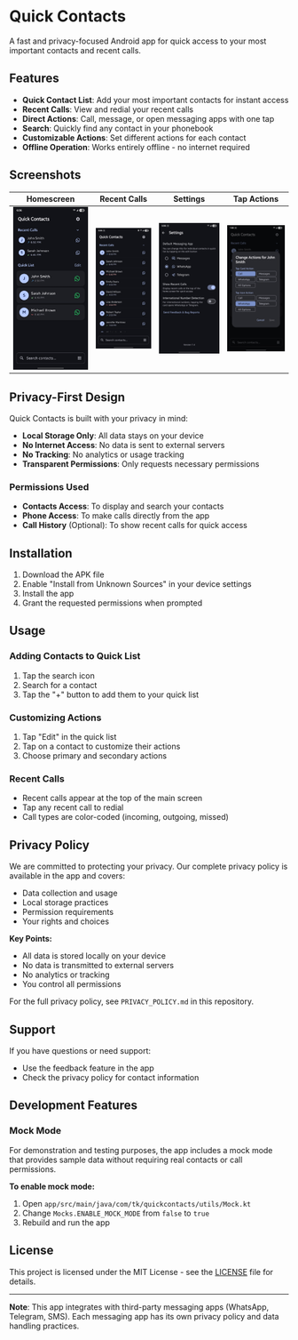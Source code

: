 # Quick Contacts

A fast and privacy-focused Android app for quick access to your most important contacts and recent calls.

## Features

- **Quick Contact List**: Add your most important contacts for instant access
- **Recent Calls**: View and redial your recent calls
- **Direct Actions**: Call, message, or open messaging apps with one tap
- **Search**: Quickly find any contact in your phonebook
- **Customizable Actions**: Set different actions for each contact
- **Offline Operation**: Works entirely offline - no internet required

## Screenshots

| Homescreen | Recent Calls | Settings | Tap Actions |
|------------|--------------|----------|-------------|
| ![Homescreen](screenshots/homescreen.jpg) | ![Recent Calls](screenshots/recent-calls.jpg) | ![Settings](screenshots/settings.jpg) | ![Tap Actions](screenshots/tap-actions.jpg) |

## Privacy-First Design

Quick Contacts is built with your privacy in mind:

- **Local Storage Only**: All data stays on your device
- **No Internet Access**: No data is sent to external servers
- **No Tracking**: No analytics or usage tracking
- **Transparent Permissions**: Only requests necessary permissions

### Permissions Used

- **Contacts Access**: To display and search your contacts
- **Phone Access**: To make calls directly from the app
- **Call History** (Optional): To show recent calls for quick access

## Installation

1. Download the APK file
2. Enable "Install from Unknown Sources" in your device settings
3. Install the app
4. Grant the requested permissions when prompted

## Usage

### Adding Contacts to Quick List
1. Tap the search icon
2. Search for a contact
3. Tap the "+" button to add them to your quick list

### Customizing Actions
1. Tap "Edit" in the quick list
2. Tap on a contact to customize their actions
3. Choose primary and secondary actions

### Recent Calls
- Recent calls appear at the top of the main screen
- Tap any recent call to redial
- Call types are color-coded (incoming, outgoing, missed)

## Privacy Policy

We are committed to protecting your privacy. Our complete privacy policy is available in the app and covers:

- Data collection and usage
- Local storage practices
- Permission requirements
- Your rights and choices

**Key Points:**
- All data is stored locally on your device
- No data is transmitted to external servers
- No analytics or tracking
- You control all permissions

For the full privacy policy, see `PRIVACY_POLICY.md` in this repository.

## Support

If you have questions or need support:
- Use the feedback feature in the app
- Check the privacy policy for contact information

## Development Features

### Mock Mode

For demonstration and testing purposes, the app includes a mock mode that provides sample data without requiring real contacts or call permissions.

**To enable mock mode:**
1. Open `app/src/main/java/com/tk/quickcontacts/utils/Mock.kt`
2. Change `Mocks.ENABLE_MOCK_MODE` from `false` to `true`
3. Rebuild and run the app

## License

This project is licensed under the MIT License - see the [LICENSE](LICENSE) file for details.

---

**Note**: This app integrates with third-party messaging apps (WhatsApp, Telegram, SMS). Each messaging app has its own privacy policy and data handling practices. 